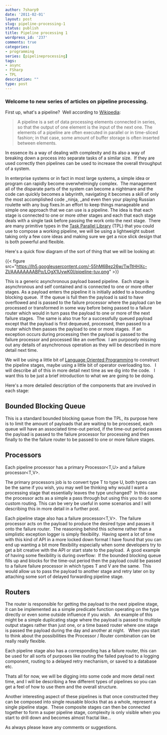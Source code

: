 ```yaml
---
author: 7sharp9
date: '2011-02-01'
layout: post
slug: pipeline-processing-1
status: publish
title: Pipeline processing 1
wordpress_id: '237'
comments: true
categories:
- programming
series: [pipelineprocessing]
tags:
- async
- FSharp
- TPL
description: ""
type: post
---
```


### Welcome to new series of articles on pipeline processing.

First up, what's a pipeline?  Well according to [Wikipedia](http://en.wikipedia.org/wiki/Pipeline_(computing)):

>A pipeline is a set of data processing elements connected in series, so that
the output of one element is the input of the next one. The elements of a
pipeline are often executed in parallel or in time-sliced fashion; in that
case, some amount of buffer storage is often inserted between elements.  

In essence its a way of dealing with complexity and its also a way of breaking
down a process into separate tasks of a similar size.  If they are used
correctly then pipelines can be used to increase the overall throughput of a
system.<!-- more -->

In enterprise systems or in fact in most large systems, a simple idea or
program can rapidly become overwhelmingly complex.  The management all of the
disparate parts of the system can become a nightmare and the code can quickly
becomes a labyrinth, navigating it becomes a skill of only the most
accomplished code _ninja, _and even then your playing Russian roulette with
any bug fixes.In an effort to keep things manageable and simple one approach
that we can use is a pipeline. The idea is that each stage is connected to one
or more other stages and each that each stage deals with a single task before
passing the work onto the next stage.  There are many primitive types in the
[Task Parallel Library](http://msdn.microsoft.com/en-us/library/dd460717.aspx)
(TPL) that you could use to compose a working pipeline, we will be using a
lightweight subset taking only a few core ideas and making sure we get a nice
slick design that is both powerful and flexible.

Here's a quick flow diagram of the sort of thing that we will be looking at:

{{< figure src="https://lh5.googleusercontent.com/-55hM6Bez26w/TwTtHHXc-ZI/AAAAAAAABPo/LOgX1UywK0I/pipeline-tuv.png" >}}

This is a generic asynchronous payload based pipeline.  Each stage is
asynchronous and self contained and is connected to one or more other stages.
As a payload enters the pipeline it is initially added to a bounding blocking
queue.  If the queue is full then the payload is said to have overflowed and
is passed to the failure processor where the payload can be processed or
transformed in some way before being passed to a failure router which would in
turn pass the payload to one or more of the next failure stages.  The same is
also true for a successfully queued payload except that the payload is first
dequeued, processed, then passed to a router which then passes the payload to
one or more stages.  If an exception occurs during processing then the payload
is passed to the failure processor and processed like an overflow.  I am
purposely missing out any details of asynchronous operation as they will be
described in more detail next time.

We will be using a little bit of [Language Oriented Programming](http://tomasp.net/blog/fsharp-iv-lang.aspx) 
to construct the pipeline stages, maybe using a little bit of operator overloading too.  
I will describe all of this in more detail next time as we dig into the code.  
I want this to be just a brief introduction to what we are going to be doing.

Here's a more detailed description of the components that are involved in each
stage:

## Bounded Blocking Queue

This is a standard bounded blocking queue from the TPL, its purpose here is to
limit the amount of payloads that are waiting to be processed, each queue will
have an associated time-out period, if the time-out period passes the payload
is passed to the failure processor for processing and then finally to the the
failure router to be passed to one or more failure stages.

## Processors

Each pipeline processor has a primary Processor<T,U> and a failure processor<T,V>.

The primary processors job is to convert type T to type U, both types can be
the same if you wish, you may well be thinking why would I want a processing
stage that essentially leaves the type unchanged?  In this case the processor
acts as a simple a pass through but using this you to do some custom routing.
This can be very be useful in some scenarios and I will describing this in
more detail in a further post.

Each pipeline stage also has a failure processor<T,V>.  The failure processor
acts on the payload to produce the desired type and passes it onto the failure
router.  The reasoning behind this scheme rather than a simplistic exception
logger is simply flexibility.  Having spent a lot of time with this kind of
API in a more locked down format I have found that you can end up wanting a
bit more flexibility especially when some developers try to get a bit creative
with the API or start state to the payload.  A good example of having some
flexibility is during overflow:  If the bounded blocking queue fills up and
blocks for the time-out period then the payload could be passed to a failure
failure processor in which types T and V are the same.  This would allow us to
pass the payload to another stage and retry later on by attaching some sort of
delayed forwarding pipeline stage.

## Routers

The router is responsible for getting the payload to the next pipeline stage,
it can be implemented as a simple predicate function operating on the type
directly or even some outside influence if you wish.   An example of this
might be a simple duplicating stage where the payload is passed to multiple
output stages rather than just one, or a time based router where one stage is
passed the payload during the day and another at night.   When you start to
think about the possibilities the Processor / Router combination can be really
really flexible.

Each pipeline stage also has a corresponding has a failure router, this can be
used for all sorts of purposes like routing the failed payload to a logging
component, routing to a delayed retry mechanism, or saved to a database etc.

Thats all for now, we will be digging into some code and more detail next
time, and I will be describing a few different types of pipelines so you can
get a feel of how to use them and the overall structure.

Another interesting aspect of these pipelines is that once constructed they
can be composed into single reusable blocks that as a whole, represent a
single pipeline stage.  These composite stages can then be connected together
to form a super pipeline stage, complexity is only visible when you start to
drill down and becomes almost fractal like...

As always please leave any comments or suggestions.